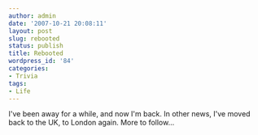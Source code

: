 ```yaml
---
author: admin
date: '2007-10-21 20:08:11'
layout: post
slug: rebooted
status: publish
title: Rebooted
wordpress_id: '84'
categories:
- Trivia
tags:
- Life
---
```


I've been away for a while, and now I'm back. In other news, I've moved
back to the UK, to London again. More to follow...
